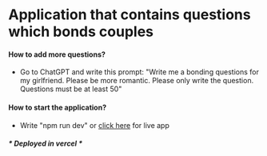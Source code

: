 # Application that contains questions which bonds couples

#### How to add more questions?
- Go to ChatGPT and write this prompt: "Write me a bonding questions for my girlfriend. Please be more romantic. Please only write the question. Questions must be at least 50"

#### How to start the application? 
- Write "npm run dev" or [click here](https://bonding-questions.vercel.app) for live app

##### * Deployed in vercel * 
